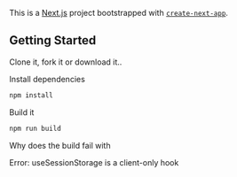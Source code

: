 This is a [Next.js](https://nextjs.org/) project bootstrapped with [`create-next-app`](https://github.com/vercel/next.js/tree/canary/packages/create-next-app).

## Getting Started

Clone it, fork it or download it..

Install dependencies

```bash
npm install
```

Build it

```bash
npm run build
```

Why does the build fail with

Error: useSessionStorage is a client-only hook